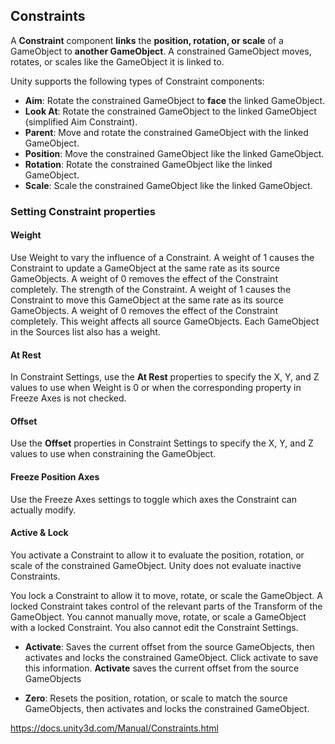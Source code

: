 ## Constraints

A **Constraint** component **links** the **position, rotation, or scale** of a GameObject
 to **another GameObject**. A constrained GameObject moves, rotates, or scales like the GameObject it is linked to.

Unity supports the following types of Constraint components:

- **Aim**: Rotate the constrained GameObject to **face** the linked GameObject.
- **Look At**: Rotate the constrained GameObject to the linked GameObject (simplified Aim Constraint).
- **Parent**: Move and rotate the constrained GameObject with the linked GameObject.
- **Position**: Move the constrained GameObject like the linked GameObject.
- **Rotation**: Rotate the constrained GameObject like the linked GameObject.
- **Scale**: Scale the constrained GameObject like the linked GameObject.

### Setting Constraint properties
#### Weight
Use Weight to vary the influence of a Constraint. A weight of 1 causes the Constraint to update a GameObject at the same rate as its source GameObjects. A weight of 0 removes the effect of the Constraint completely. The strength of the Constraint. A weight of 1 causes the Constraint to move this GameObject at the same rate as its source GameObjects. A weight of 0 removes the effect of the Constraint completely. This weight affects all source GameObjects. Each GameObject in the Sources list also has a weight.

#### At Rest
In Constraint Settings, use the **At Rest** properties to specify the X, Y, and Z values to use when Weight is 0 or when the corresponding property in Freeze Axes is not checked.

#### Offset
Use the **Offset** properties in Constraint Settings to specify the X, Y, and Z values to use when constraining the GameObject.

####  Freeze Position Axes
Use the Freeze Axes settings to toggle which axes the Constraint can actually modify.

#### Active & Lock
You activate a Constraint to allow it to evaluate the position, rotation, or scale of the constrained GameObject. Unity does not evaluate inactive Constraints.

You lock a Constraint to allow it to move, rotate, or scale the GameObject. A locked Constraint takes control of the relevant parts of the Transform of the GameObject. You cannot manually move, rotate, or scale a GameObject with a locked Constraint. You also cannot edit the Constraint Settings.

- **Activate**: Saves the current offset from the source GameObjects, then activates and locks the constrained GameObject. Click activate to save this information. **Activate** saves the current offset from the source GameObjects

- **Zero**: Resets the position, rotation, or scale to match the source GameObjects, then activates and locks the constrained GameObject.







https://docs.unity3d.com/Manual/Constraints.html


